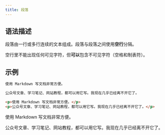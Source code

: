 ```yaml
---
title: 段落
---
```


## 语法描述

段落由一行或多行连续的文本组成。段落与段落之间使用**空行**分隔。

空行里不能出现任何可见字符，但**可以**包含不可见字符（空格和制表符）。

## 示例

```md
使用 Markdown 写文档非常方便。

公众号文章、学习笔记、网站教程，都可以用它写。我现在几乎已经离不开它了。
```

```html
<p>使用 Markdown 写文档非常方便。</p>
<p>公众号文章、学习笔记、网站教程，都可以用它写。我现在几乎已经离不开它了。</p>
```

<div class="exmp">
  <p>使用 Markdown 写文档非常方便。</p>
  <p>公众号文章、学习笔记、网站教程，都可以用它写。我现在几乎已经离不开它了。</p>
</div>

